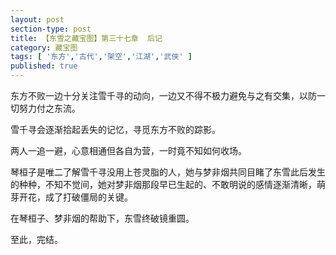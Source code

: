 ```yaml
---
layout: post
section-type: post
title: 【东雪之藏宝图】第三十七章  后记
category: 藏宝图
tags: [ '东方','古代','架空','江湖','武侠' ]
published: true
---
```

东方不败一边十分关注雪千寻的动向，一边又不得不极力避免与之有交集，以防一切努力付之东流。

雪千寻会逐渐拾起丢失的记忆，寻觅东方不败的踪影。

两人一追一避，心意相通但各自为营，一时竟不知如何收场。

琴桓子是唯二了解雪千寻没用上苍灵脂的人，她与梦非烟共同目睹了东雪此后发生的种种，不知不觉间，她对梦非烟那段早已生起的、不敢明说的感情逐渐清晰，萌芽开花，成了打破僵局的关键。

在琴桓子、梦非烟的帮助下，东雪终破镜重圆。

至此，完结。
